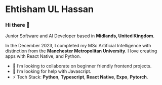 # Ehtisham UL Hassan

### Hi there 👋
Junior Software and AI Developer based in **Midlands, United Kingdom**.

In the December 2023, I completed my MSc Artificial Intelligence with distinction from the **Manchester Metropolitan University**. I love creating apps with React Native, and Python.
- 👯 I’m looking to collaborate on beginner friendly frontend projects.
- 🤔 I’m looking for help with Javascript.
- ⚡ Tech Stack: **Python**, **Typescript**, **React Native**, **Expo**, **Pytorch**.
